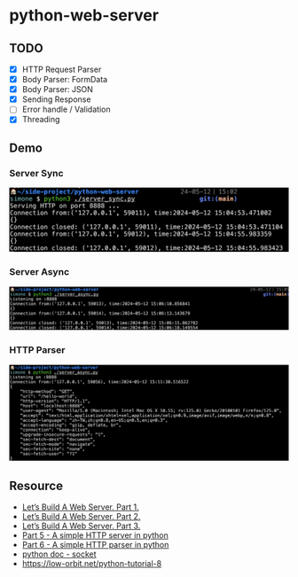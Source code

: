 # python-web-server

## TODO

- [x] HTTP Request Parser
- [x] Body Parser: FormData
- [x] Body Parser: JSON
- [x] Sending Response
- [ ] Error handle / Validation
- [x] Threading

## Demo

### Server Sync

![](./images/server_sync.png)

### Server Async

![](./images/server_async.png)

### HTTP Parser

![](./images/parser.png)

## Resource

- [Let’s Build A Web Server. Part 1.](https://ruslanspivak.com/lsbaws-part1/)
- [Let’s Build A Web Server. Part 2.](https://ruslanspivak.com/lsbaws-part2/)
- [Let’s Build A Web Server. Part 3.](https://ruslanspivak.com/lsbaws-part3/)
- [Part 5 - A simple HTTP server in python](https://mleue.com/posts/simple-python-tcp-server/)
- [Part 6 - A simple HTTP parser in python](https://mleue.com/posts/simple-python-http-request-parser/)
- [python doc - socket](https://docs.python.org/3/library/socket.html)
- https://low-orbit.net/python-tutorial-8
